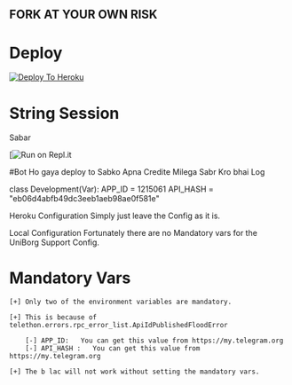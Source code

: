 ##   FORK AT YOUR OWN RISK

#    Deploy


[![Deploy To Heroku](https://www.herokucdn.com/deploy/button.svg)](https://heroku.com/deploy?template=https://github.com/B-Lac/B-Lac-Userbot)


#   String Session

Sabar


[![Run on Repl.it](https://replit.com/@proffesorx777/replit#main.py)


#Bot Ho gaya deploy to Sabko Apna Credite Milega Sabr Kro bhai Log



class Development(Var):
  APP_ID = 1215061
  API_HASH = "eb06d4abfb49dc3eeb1aeb98ae0f581e"



Heroku Configuration
Simply just leave the Config as it is.


Local Configuration
Fortunately there are no Mandatory vars for the UniBorg Support Config.

# Mandatory Vars
```
[+] Only two of the environment variables are mandatory.

[+] This is because of telethon.errors.rpc_error_list.ApiIdPublishedFloodError

    [-] APP_ID:   You can get this value from https://my.telegram.org
    [-] API_HASH :   You can get this value from https://my.telegram.org
    
[+] The b lac will not work without setting the mandatory vars.
```
